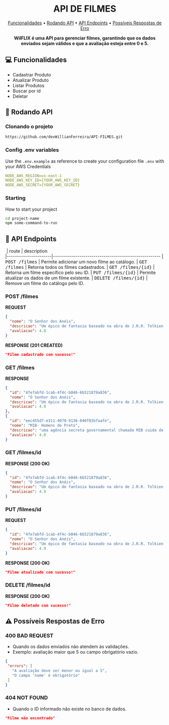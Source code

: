 <h1 align="center" style="font-weight: bold;">API DE FILMES</h1>

<p align="center">
 <a href="#funcionalidades">Funcionalidades</a> • 
 <a href="#started">Rodando API</a> • 
 <a href="#routes">API Endpoints</a> •
  <a href="#errors">Possíveis Respostas de Erro</a> 
 
</p>

<p align="center">
    <b>WilFLIX é uma API para gerenciar filmes, garantindo que os dados enviados sejam válidos e que a avaliação esteja entre 0 e 5.</b>
</p>

<h2 id="funcionalidades">💻 Funcionalidades</h2>

- Cadastrar Produto
- Atualizar Produto
- Listar Produtos
- Buscar por id
- Deletar

<h2 id="started">🚀 Rodando API</h2>


<h3>Clonando o projeto</h3>


```bash
https://github.com/devWillianFerreira/API-FILMES.git
```

<h3>Config .env variables</h2>

Use the `.env.example` as reference to create your configuration file `.env` with your AWS Credentials

```yaml
NODE_AWS_REGION=us-east-1
NODE_AWS_KEY_ID={YOUR_AWS_KEY_ID}
NODE_AWS_SECRET={YOUR_AWS_SECRET}
```

<h3>Starting</h3>

How to start your project

```bash
cd project-name
npm some-command-to-run
```

<h2 id="routes">📍 API Endpoints</h2>

​
| route               | description                                          
|----------------------|-----------------------------------------------------
| <kbd>POST /filmes</kbd>         | Permite adicionar um novo filme ao catálogo.
| <kbd>GET /filmes</kbd>          | Retorna todos os filmes cadastrados.
| <kbd>GET /filmes/{id}</kbd>     | Retorna um filme específico pelo seu ID.
| <kbd>PUT /filmes/{id}</kbd>     | Permite atualizar os dados de um filme existente.
| <kbd>DELETE /filmes/{id}</kbd>  | Remove um filme do catálogo pelo ID.


<h3 id="post-auth-detail">POST /filmes</h3>

**REQUEST**
```json
{
  "nome": "O Senhor dos Anéis",
  "descricao": "Um épico de fantasia baseado na obra de J.R.R. Tolkien.",
  "avaliacao": 4.8
}
```

**RESPONSE (201 CREATED)**
```json
"Filme cadastrado com sucesso!"
```

<h3 id="get-auth-detail">GET /filmes</h3>

**RESPONSE**
```json
{
  "id": "4fe7abfd-1cab-4f4c-b046-6b521879a836",
  "nome": "O Senhor dos Anéis",
  "descricao": "Um épico de fantasia baseado na obra de J.R.R. Tolkien.",
  "avaliacao": 4.8
},
{
  "id": "eec455d7-e311-4070-9136-040f83bfaafe",
  "nome": "MIB- Homens de Preto",
  "descricao": "uma agência secreta governamental chamada MIB cuida de fiscalizar os alienígenas que já vivem na Terra.",
  "avaliacao": 4.0
}
```

<h3 id="get-auth-detail">GET /filmes/id</h3>

**RESPONSE (200 OK)**
```json
{
  "id": "4fe7abfd-1cab-4f4c-b046-6b521879a836",
  "nome": "O Senhor dos Anéis",
  "descricao": "Um épico de fantasia baseado na obra de J.R.R. Tolkien.",
  "avaliacao": 4.9
}
```


<h3 id="get-auth-detail">PUT /filmes/id</h3>

**REQUEST**
```json
{
  "id": "4fe7abfd-1cab-4f4c-b046-6b521879a836",
  "nome": "O Senhor dos Anéis",
  "descricao": "Um épico de fantasia baseado na obra de J.R.R. Tolkien.",
  "avaliacao": 4.9
}
```

**RESPONSE (200 OK)**
```json
"Filme atualizado com sucesso!"
```

<h3 id="get-auth-detail">DELETE /filmes/id</h3>

**RESPONSE (200 OK)**
```json
"Filme deletado com sucesso!"
```


<h2 id="errors">⚠️ Possíveis Respostas de Erro</h2>


<h3>400 BAD REQUEST</h3>

- Quando os dados enviados não atendem às validações.
- Exemplo: avaliação maior que 5 ou campo obrigatório vazio.

 ```json
{
  "errors": [
    "A avaliação deve ser menor ou igual a 5",
    "O campo 'nome' é obrigatório"
  ]
}
```

<h3>404 NOT FOUND</h3>

- Quando o ID informado não existe no banco de dados.

 ```json
"Filme não encontrado"
```



